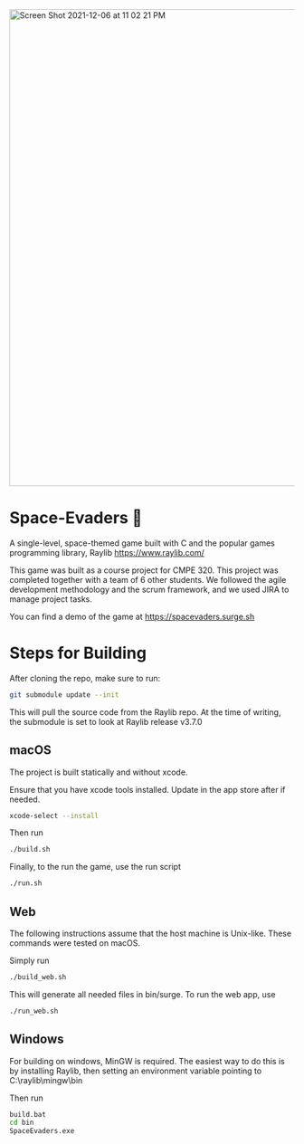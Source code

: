 <img width="843" alt="Screen Shot 2021-12-06 at 11 02 21 PM" src="https://user-images.githubusercontent.com/38915815/144964107-0618a666-bca1-4c03-bc6a-dc05cfb2c224.png">

# Space-Evaders 🚀

A single-level, space-themed game built with C and the popular games programming library, Raylib https://www.raylib.com/

This game was built as a course project for CMPE 320. This project was completed together with a team of 6 other students. We followed the agile development methodology and the scrum framework, and we used JIRA to manage project tasks.

You can find a demo of the game at https://spacevaders.surge.sh

# Steps for Building

After cloning the repo, make sure to run:

```bash
git submodule update --init
```

This will pull the source code from the Raylib repo. At the time of writing, the submodule is set to look at Raylib release v3.7.0

## macOS
The project is built statically and without xcode.

Ensure that you have xcode tools installed. Update in the app store after if needed.

```bash
xcode-select --install
```

Then run
```bash
./build.sh
```

Finally, to the run the game, use the run script
```bash
./run.sh
```

## Web

The following instructions assume that the host machine is Unix-like. These commands were tested on macOS.

Simply run

```bash
./build_web.sh
```

This will generate all needed files in bin/surge. To run the web app, use

```bash
./run_web.sh
```

## Windows

For building on windows, MinGW is required.
The easiest way to do this is by installing Raylib, then setting an environment variable pointing to C:\raylib\mingw\bin

Then run
```bash
build.bat
cd bin
SpaceEvaders.exe
```


